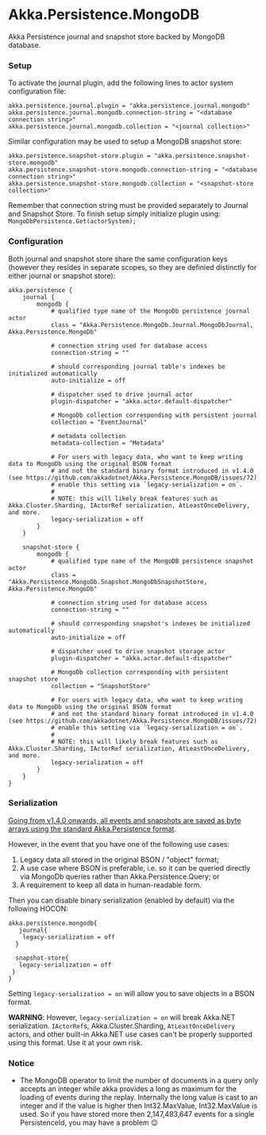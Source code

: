 ﻿# Akka.Persistence.MongoDB

Akka Persistence journal and snapshot store backed by MongoDB database.

### Setup

To activate the journal plugin, add the following lines to actor system configuration file:

```
akka.persistence.journal.plugin = "akka.persistence.journal.mongodb"
akka.persistence.journal.mongodb.connection-string = "<database connection string>"
akka.persistence.journal.mongodb.collection = "<journal collection>"
```

Similar configuration may be used to setup a MongoDB snapshot store:

```
akka.persistence.snapshot-store.plugin = "akka.persistence.snapshot-store.mongodb"
akka.persistence.snapshot-store.mongodb.connection-string = "<database connection string>"
akka.persistence.snapshot-store.mongodb.collection = "<snapshot-store collection>"
```

Remember that connection string must be provided separately to Journal and Snapshot Store. To finish setup simply initialize plugin using: `MongoDbPersistence.Get(actorSystem);`

### Configuration

Both journal and snapshot store share the same configuration keys (however they resides in separate scopes, so they are definied distinctly for either journal or snapshot store):

```hocon
akka.persistence {
	journal {
		mongodb {
			# qualified type name of the MongoDb persistence journal actor
			class = "Akka.Persistence.MongoDb.Journal.MongoDbJournal, Akka.Persistence.MongoDb"

			# connection string used for database access
			connection-string = ""

			# should corresponding journal table's indexes be initialized automatically
			auto-initialize = off

			# dispatcher used to drive journal actor
			plugin-dispatcher = "akka.actor.default-dispatcher"

			# MongoDb collection corresponding with persistent journal
			collection = "EventJournal"

			# metadata collection
			metadata-collection = "Metadata"

			# For users with legacy data, who want to keep writing data to MongoDb using the original BSON format
			# and not the standard binary format introduced in v1.4.0 (see https://github.com/akkadotnet/Akka.Persistence.MongoDB/issues/72)
			# enable this setting via `legacy-serialization = on`.
			#
			# NOTE: this will likely break features such as Akka.Cluster.Sharding, IActorRef serialization, AtLeastOnceDelivery, and more.
			legacy-serialization = off
		}
	}

	snapshot-store {
		mongodb {
			# qualified type name of the MongoDB persistence snapshot actor
			class = "Akka.Persistence.MongoDb.Snapshot.MongoDbSnapshotStore, Akka.Persistence.MongoDb"

			# connection string used for database access
			connection-string = ""

			# should corresponding snapshot's indexes be initialized automatically
			auto-initialize = off

			# dispatcher used to drive snapshot storage actor
			plugin-dispatcher = "akka.actor.default-dispatcher"

			# MongoDb collection corresponding with persistent snapshot store
			collection = "SnapshotStore"

			# For users with legacy data, who want to keep writing data to MongoDb using the original BSON format
			# and not the standard binary format introduced in v1.4.0 (see https://github.com/akkadotnet/Akka.Persistence.MongoDB/issues/72)
			# enable this setting via `legacy-serialization = on`.
			#
			# NOTE: this will likely break features such as Akka.Cluster.Sharding, IActorRef serialization, AtLeastOnceDelivery, and more.
			legacy-serialization = off
		}
	}
}
```

### Serialization
[Going from v1.4.0 onwards, all events and snapshots are saved as byte arrays using the standard Akka.Persistence format](https://github.com/akkadotnet/Akka.Persistence.MongoDB/issues/72).

However, in the event that you have one of the following use cases:

1. Legacy data all stored in the original BSON / "object" format;
2. A use case where BSON is preferable, i.e. so it can be queried directly via MongoDb queries rather than Akka.Persistence.Query; or
3. A requirement to keep all data in human-readable form.

Then you can disable binary serialization (enabled by default) via the following HOCON:

```
akka.persistence.mongodb{
   journal{
    legacy-serialization = off
  }

  snapshot-store{
   legacy-serialization = off
 }
}
```

Setting `legacy-serialization = on` will allow you to save objects in a BSON format.

**WARNING**: However, `legacy-serialization = on` will break Akka.NET serialization. `IActorRef`s, Akka.Cluster.Sharding, `AtLeastOnceDelivery` actors, and other built-in Akka.NET use cases can't be properly supported using this format. Use it at your own risk.

### Notice
- The MongoDB operator to limit the number of documents in a query only accepts an integer while akka provides a long as maximum for the loading of events during the replay. Internally the long value is cast to an integer and if the value is higher then Int32.MaxValue, Int32.MaxValue is used. So if you have stored more then 2,147,483,647 events for a single PersistenceId, you may have a problem :wink:
